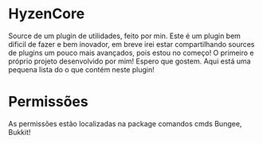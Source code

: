# HyzenCore
Source de um plugin de utilidades, feito por min. Este é um plugin bem dificil de fazer e bem inovador, em breve irei estar compartilhando sources de plugins um pouco mais avançados, pois estou no começo! O primeiro e próprio projeto desenvolvido por mim! Espero que gostem. Aqui está uma pequena lista do o que contém neste plugin!

# Permissões
As permissões estão localizadas na package comandos cmds Bungee, Bukkit!
